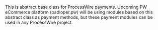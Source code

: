 
This is abstract base class for ProcessWire payments. Upcoming PW eCommerce platform (padloper.pw) will be using
modules based on this abstract class as payment methods, but these payment modules can be used in any ProcessWire project.
